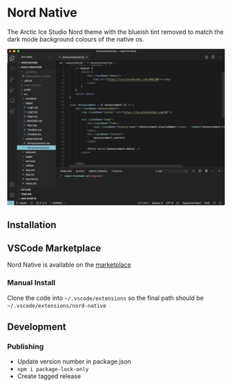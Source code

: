 # Nord Native

The Arctic Ice Studio Nord theme with the blueish tint removed to match the dark mode background colours of the native os.

![Screenshot of the nord native theme applied to visual studio code](docs/images/fig-1.png)

## Installation

## VSCode Marketplace

Nord Native is available on the [marketplace](https://marketplace.visualstudio.com/items?itemName=divanvisagie.nord-native-theme)

### Manual Install

Clone the code into `~/.vscode/extensions` so the final path should be `~/.vscode/extensions/nord-native`

## Development

### Publishing
- Update version number in package.json
- `npm i package-lock-only`
- Create tagged release